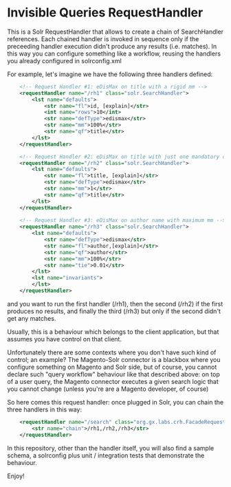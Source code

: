 # Invisible Queries RequestHandler
This is a Solr RequestHandler that allows to create a chain of SearchHandler references. 
Each chained handler is invoked in sequence only if the preceeding handler execution didn't produce any results (i.e. matches). 
In this way you can configure something like a workflow, reusing the handlers you already configured in solrconfig.xml

For example, let's imagine we have the following three handlers defined:

```xml
	<!-- Request Handler #1: eDisMax on title with a rigid mm -->
	<requestHandler name="/rh1" class="solr.SearchHandler">
		<lst name="defaults">
			<str name="fl">id, [explain]</str>
			<int name="rows">10</int>
			<str name="defType">edismax</str>
			<str name="mm">100%</str>
			<str name="qf">title</str>
		</lst>
	</requestHandler>

	<!-- Request Handler #2: eDisMax on title with just one mandatory clause -->
	<requestHandler name="/rh2" class="solr.SearchHandler">
		<lst name="defaults">
			<str name="fl">title, [explain]</str>
			<str name="defType">edismax</str>
			<str name="mm">1</str>
			<str name="qf">title</str>
		</lst>
	</requestHandler>
	
	<!-- Request Handler #3: eDisMax on author name with maximum mm -->
	<requestHandler name="/rh3" class="solr.SearchHandler">
		<lst name="defaults">
			<str name="defType">edismax</str>
			<str name="fl">author,[explain]</str>
			<str name="qf">author</str>
			<str name="mm">100%</str>
			<str name="tie">0.01</str>
		</lst>
		<lst name="invariants">
		</lst>
	</requestHandler>
```

and you want to run the first handler (/rh1), then the second (/rh2) if the first produces no results, and finally the third (/rh3) but only if the second didn't get any matches. 

Usually, this is a behaviour which belongs to the client application, but that assumes you have control on that client. 

Unfortunately there are some contexts where you don't have such kind of control; an example? The Magento-Solr connector is a blackbox where you configure something on Magento and Solr side, but of course, you cannot declare such "query workflow" behaviour like that described above: on top of a user query, the Magento connector executes a given search logic that you cannot change (unless you're are a Magento developer, of course)

So here comes this request handler: once plugged in Solr, you can chain the three handlers in this way: 

```xml
	<requestHandler name="/search" class="org.gx.labs.crh.FacadeRequestHandler">
		<str name="chain">/rh1,/rh2,/rh3</str>
	</requestHandler>
```

In this repository, other than the handler itself, you will also find a sample schema, a solrconfig plus unit / integration tests that demonstrate the behaviour.  

Enjoy!

